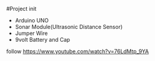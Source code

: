 #Project init
* Arduino UNO 
* Sonar Module(Ultrasonic Distance Sensor)
* Jumper Wire
* 9volt Battery and Cap

follow 
https://www.youtube.com/watch?v=76LdMtp_9YA
